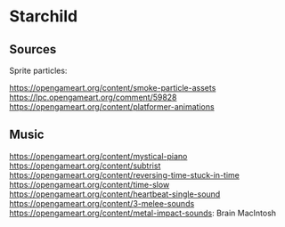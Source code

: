 # Starchild


## Sources

Sprite particles:

https://opengameart.org/content/smoke-particle-assets
https://lpc.opengameart.org/comment/59828
https://opengameart.org/content/platformer-animations

## Music
https://opengameart.org/content/mystical-piano
https://opengameart.org/content/subtrist
https://opengameart.org/content/reversing-time-stuck-in-time
https://opengameart.org/content/time-slow
https://opengameart.org/content/heartbeat-single-sound
https://opengameart.org/content/3-melee-sounds
https://opengameart.org/content/metal-impact-sounds: Brain MacIntosh